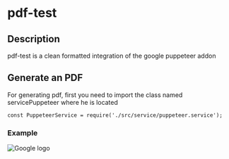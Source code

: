 # pdf-test

## Description

pdf-test is a clean formatted integration of the google puppeteer addon

## Generate an PDF

For generating pdf, first you need to import the class named servicePuppeteer where he is located

`const PuppeteerService = require('./src/service/puppeteer.service');`

### Example

![Google logo](blob:https://carbon.now.sh/6090040e-fec7-4d72-beef-14aea518d2a9 "google logo")
